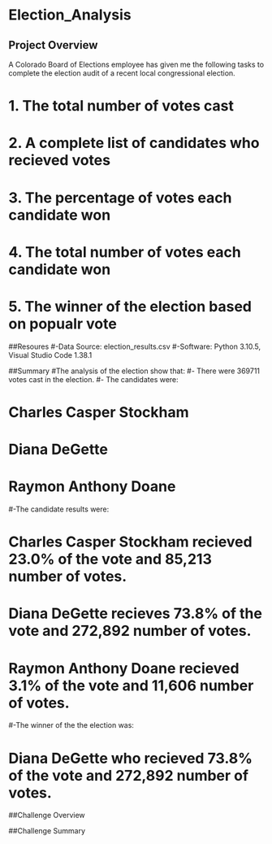 # Election_Analysis

## Project Overview
A Colorado Board of Elections employee has given me the following tasks to complete the election audit of a recent local congressional election.

# 1. The total number of votes cast
# 2. A complete list of candidates who recieved votes
# 3. The percentage of votes each candidate won
# 4. The total number of votes each candidate won
# 5. The winner of the election based on popualr vote

##Resoures
#-Data Source: election_results.csv
#-Software: Python 3.10.5, Visual Studio Code 1.38.1

##Summary
#The analysis of the election show that: 
#- There were 369711 votes cast in the election.
#- The candidates were:
#    Charles Casper Stockham
#    Diana DeGette
#    Raymon Anthony Doane
#-The candidate results were:
#    Charles Casper Stockham recieved 23.0% of the vote and 85,213 number of votes.
#    Diana DeGette recieves 73.8% of the vote and 272,892 number of votes.
#    Raymon Anthony Doane recieved 3.1% of the vote and 11,606 number of votes.
#-The winner of the the election was:
#    Diana DeGette who recieved 73.8% of the vote and 272,892 number of votes.
    
##Challenge Overview

##Challenge Summary
